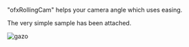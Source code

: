 "ofxRollingCam" helps your camera angle which uses easing.

The very simple sample has been attached.


![gazo](http://i.imgur.com/EUDom56.gif "gazo")